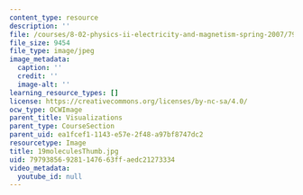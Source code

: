 ```yaml
---
content_type: resource
description: ''
file: /courses/8-02-physics-ii-electricity-and-magnetism-spring-2007/797938569281147663ffaedc21273334_19moleculesThumb.jpg
file_size: 9454
file_type: image/jpeg
image_metadata:
  caption: ''
  credit: ''
  image-alt: ''
learning_resource_types: []
license: https://creativecommons.org/licenses/by-nc-sa/4.0/
ocw_type: OCWImage
parent_title: Visualizations
parent_type: CourseSection
parent_uid: ea1fcef1-1143-e57e-2f48-a97bf8747dc2
resourcetype: Image
title: 19moleculesThumb.jpg
uid: 79793856-9281-1476-63ff-aedc21273334
video_metadata:
  youtube_id: null
---
```

